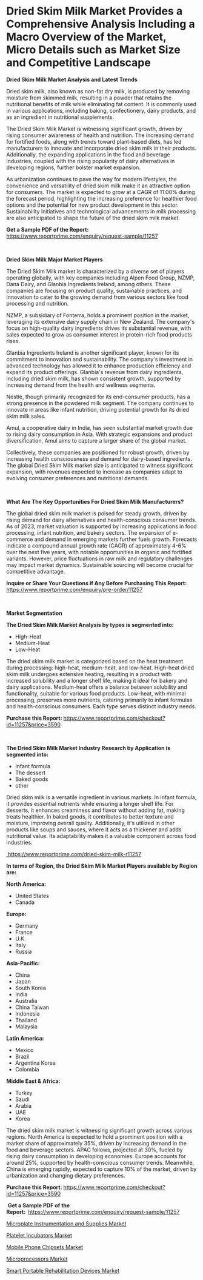 <p><h1>Dried Skim Milk Market Provides a Comprehensive Analysis Including a Macro Overview of the Market, Micro Details such as Market Size and Competitive Landscape</h1></p><p><strong>Dried Skim Milk Market Analysis and Latest Trends</strong></p>
<p><p>Dried skim milk, also known as non-fat dry milk, is produced by removing moisture from skimmed milk, resulting in a powder that retains the nutritional benefits of milk while eliminating fat content. It is commonly used in various applications, including baking, confectionery, dairy products, and as an ingredient in nutritional supplements.</p><p>The Dried Skim Milk Market is witnessing significant growth, driven by rising consumer awareness of health and nutrition. The increasing demand for fortified foods, along with trends toward plant-based diets, has led manufacturers to innovate and incorporate dried skim milk in their products. Additionally, the expanding applications in the food and beverage industries, coupled with the rising popularity of dairy alternatives in developing regions, further bolster market expansion.</p><p>As urbanization continues to pave the way for modern lifestyles, the convenience and versatility of dried skim milk make it an attractive option for consumers. The market is expected to grow at a CAGR of 11.00% during the forecast period, highlighting the increasing preference for healthier food options and the potential for new product development in this sector. Sustainability initiatives and technological advancements in milk processing are also anticipated to shape the future of the dried skim milk market.</p></p>
<p><strong>Get a Sample PDF of the Report:&nbsp;</strong> <a href="https://www.reportprime.com/enquiry/request-sample/11257?utm_campaign=1998&utm_medium=2&utm_source=Github&utm_content=ia&utm_term=20032025&utm_id=dried-skim-milk">https://www.reportprime.com/enquiry/request-sample/11257</a></p>
<p>&nbsp;</p>
<p><strong>Dried Skim Milk Major Market Players</strong></p>
<p><p>The Dried Skim Milk market is characterized by a diverse set of players operating globally, with key companies including Alpen Food Group, NZMP, Dana Dairy, and Glanbia Ingredients Ireland, among others. These companies are focusing on product quality, sustainable practices, and innovation to cater to the growing demand from various sectors like food processing and nutrition.</p><p>NZMP, a subsidiary of Fonterra, holds a prominent position in the market, leveraging its extensive dairy supply chain in New Zealand. The company's focus on high-quality dairy ingredients drives its substantial revenue, with sales expected to grow as consumer interest in protein-rich food products rises.</p><p>Glanbia Ingredients Ireland is another significant player, known for its commitment to innovation and sustainability. The company's investment in advanced technology has allowed it to enhance production efficiency and expand its product offerings. Glanbia's revenue from dairy ingredients, including dried skim milk, has shown consistent growth, supported by increasing demand from the health and wellness segments.</p><p>Nestlé, though primarily recognized for its end-consumer products, has a strong presence in the powdered milk segment. The company continues to innovate in areas like infant nutrition, driving potential growth for its dried skim milk sales.</p><p>Amul, a cooperative dairy in India, has seen substantial market growth due to rising dairy consumption in Asia. With strategic expansions and product diversification, Amul aims to capture a larger share of the global market.</p><p>Collectively, these companies are positioned for robust growth, driven by increasing health consciousness and demand for dairy-based ingredients. The global Dried Skim Milk market size is anticipated to witness significant expansion, with revenues expected to increase as companies adapt to evolving consumer preferences and nutritional demands.</p></p>
<p>&nbsp;</p>
<p><strong>What Are The Key Opportunities For Dried Skim Milk Manufacturers?</strong></p>
<p><p>The global dried skim milk market is poised for steady growth, driven by rising demand for dairy alternatives and health-conscious consumer trends. As of 2023, market valuation is supported by increasing applications in food processing, infant nutrition, and bakery sectors. The expansion of e-commerce and demand in emerging markets further fuels growth. Forecasts indicate a compound annual growth rate (CAGR) of approximately 4-6% over the next five years, with notable opportunities in organic and fortified variants. However, price fluctuations in raw milk and regulatory challenges may impact market dynamics. Sustainable sourcing will become crucial for competitive advantage.</p></p>
<p><strong>Inquire or Share Your Questions If Any Before Purchasing This Report:</strong> <a href="https://www.reportprime.com/enquiry/pre-order/11257?utm_campaign=1998&utm_medium=2&utm_source=Github&utm_content=ia&utm_term=20032025&utm_id=dried-skim-milk">https://www.reportprime.com/enquiry/pre-order/11257</a></p>
<p>&nbsp;</p>
<p><strong>Market Segmentation</strong></p>
<p><strong>The Dried Skim Milk Market Analysis by types is segmented into:</strong></p>
<p><ul><li>High-Heat</li><li>Medium-Heat</li><li>Low-Heat</li></ul></p>
<p><p>The dried skim milk market is categorized based on the heat treatment during processing: high-heat, medium-heat, and low-heat. High-heat dried skim milk undergoes extensive heating, resulting in a product with increased solubility and a longer shelf life, making it ideal for bakery and dairy applications. Medium-heat offers a balance between solubility and functionality, suitable for various food products. Low-heat, with minimal processing, preserves more nutrients, catering primarily to infant formulas and health-conscious consumers. Each type serves distinct industry needs.</p></p>
<p><strong>Purchase this Report:&nbsp;</strong><a href="https://www.reportprime.com/checkout?id=11257&price=3590&utm_campaign=1998&utm_medium=2&utm_source=Github&utm_content=ia&utm_term=20032025&utm_id=dried-skim-milk">https://www.reportprime.com/checkout?id=11257&price=3590</a></p>
<p>&nbsp;</p>
<p><strong>The Dried Skim Milk Market Industry Research by Application is segmented into:</strong></p>
<p><ul><li>Infant formula</li><li>The dessert</li><li>Baked goods</li><li>other</li></ul></p>
<p><p>Dried skim milk is a versatile ingredient in various markets. In infant formula, it provides essential nutrients while ensuring a longer shelf life. For desserts, it enhances creaminess and flavor without adding fat, making treats healthier. In baked goods, it contributes to better texture and moisture, improving overall quality. Additionally, it's utilized in other products like soups and sauces, where it acts as a thickener and adds nutritional value. Its adaptability makes it a valuable component across food industries.</p></p>
<p><a href="https://www.reportprime.com/dried-skim-milk-r11257?utm_campaign=1998&utm_medium=2&utm_source=Github&utm_content=ia&utm_term=20032025&utm_id=dried-skim-milk">&nbsp;https://www.reportprime.com/dried-skim-milk-r11257</a></p>
<p><strong>In terms of Region, the Dried Skim Milk Market Players available by Region are:</strong></p>
<p>
    <p> <strong> North America: </strong>
        <ul>
            <li>United States</li>
            <li>Canada</li>
        </ul>
        </p> 
    <p> <strong> Europe: </strong>
        <ul>
            <li>Germany</li>
            <li>France</li>
            <li>U.K.</li>
            <li>Italy</li>
            <li>Russia</li>
        </ul>
        </p> 
    <p> <strong> Asia-Pacific: </strong>
        <ul>
            <li>China</li>
            <li>Japan</li>
            <li>South Korea</li>
            <li>India</li>
            <li>Australia</li>
            <li>China Taiwan</li>
            <li>Indonesia</li>
            <li>Thailand</li>
            <li>Malaysia</li>
        </ul>
        </p> 
    <p> <strong> Latin America: </strong>
        <ul>
            <li>Mexico</li>
            <li>Brazil</li>
            <li>Argentina Korea</li>
            <li>Colombia</li>
        </ul>
        </p> 
    <p> <strong> Middle East & Africa: </strong>
        <ul>
            <li>Turkey</li>
            <li>Saudi</li>
            <li>Arabia</li>
            <li>UAE</li>
            <li>Korea</li>
        </ul>
    </p>
    </p>
<p><p>The dried skim milk market is witnessing significant growth across various regions. North America is expected to hold a prominent position with a market share of approximately 35%, driven by increasing demand in the food and beverage sectors. APAC follows, projected at 30%, fueled by rising dairy consumption in developing economies. Europe accounts for around 25%, supported by health-conscious consumer trends. Meanwhile, China is emerging rapidly, expected to capture 10% of the market, driven by urbanization and changing dietary preferences.</p></p>
<p><strong>Purchase this Report: </strong><a href="https://www.reportprime.com/checkout?id=11257&price=3590&utm_campaign=1998&utm_medium=2&utm_source=Github&utm_content=ia&utm_term=20032025&utm_id=dried-skim-milk">https://www.reportprime.com/checkout?id=11257&price=3590</a></p>
<p>&nbsp;<strong>Get a Sample PDF of the Report:&nbsp;&nbsp;</strong><a href="https://www.reportprime.com/enquiry/request-sample/11257?utm_campaign=1998&utm_medium=2&utm_source=Github&utm_content=ia&utm_term=20032025&utm_id=dried-skim-milk">https://www.reportprime.com/enquiry/request-sample/11257</a></p>
<p><strong></strong></p>
<p><p><a href="https://github.com/welfmimon/Market-Research-Report-List-1/blob/main/microplate-instrumentation-and-supplies-market.md?utm_campaign=1998&utm_medium=2&utm_source=Github&utm_content=ia&utm_term=20032025&utm_id=dried-skim-milk">Microplate Instrumentation and Supplies Market</a></p><p><a href="https://github.com/ioniafidian4/Market-Research-Report-List-1/blob/main/platelet-incubators-market.md?utm_campaign=1998&utm_medium=2&utm_source=Github&utm_content=ia&utm_term=20032025&utm_id=dried-skim-milk">Platelet Incubators Market</a></p><p><a href="https://github.com/dumanelina6v/Market-Research-Report-List-1/blob/main/mobile-phone-chipsets-market.md?utm_campaign=1998&utm_medium=2&utm_source=Github&utm_content=ia&utm_term=20032025&utm_id=dried-skim-milk">Mobile Phone Chipsets Market</a></p><p><a href="https://github.com/khifzaba/Market-Research-Report-List-1/blob/main/microprocessors-market.md?utm_campaign=1998&utm_medium=2&utm_source=Github&utm_content=ia&utm_term=20032025&utm_id=dried-skim-milk">Microprocessors Market</a></p><p><a href="https://github.com/nkomdaumis16/Market-Research-Report-List-1/blob/main/smart-portable-rehabilitation-devices-market.md?utm_campaign=1998&utm_medium=2&utm_source=Github&utm_content=ia&utm_term=20032025&utm_id=dried-skim-milk">Smart Portable Rehabilitation Devices Market</a></p></p>